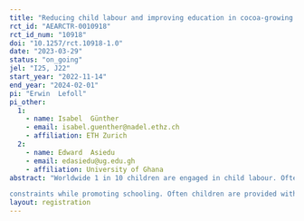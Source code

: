 ```yaml
---
title: "Reducing child labour and improving education in cocoa-growing communities: experimental evidence on the impact of school kits from Ghana"
rct_id: "AEARCTR-0010918"
rct_id_num: "10918"
doi: "10.1257/rct.10918-1.0"
date: "2023-03-29"
status: "on_going"
jel: "I25, J22"
start_year: "2022-11-14"
end_year: "2024-02-01"
pi: "Erwin  Lefoll"
pi_other:
  1:
    - name: Isabel  Günther
    - email: isabel.guenther@nadel.ethz.ch
    - affiliation: ETH Zurich
  2:
    - name: Edward  Asiedu
    - email: edasiedu@ug.edu.gh
    - affiliation: University of Ghana
abstract: "Worldwide 1 in 10 children are engaged in child labour. Often, these children do not attend school regularly; thus, their current and future well-being is threatened. In Ghana, more than 50% of children in cocoa-growing areas are engaged in child labour—more than half a million children. A common approach to reducing child labour by the industry and policy is to tackle households' financial
constraints while promoting schooling. Often children are provided with "school kits" that include necessary school supplies such as a uniform, bag, shoes, books, and writing materials. Previous research has only looked at the impact of providing individual school items on education with limited results, and no study has analysed whether comprehensive school kits addressing the financial constraints of buying school equipment reduce child labour. Yet, children in low-income settings often suffer from a shortage of multiple school materials, which might be one of the reasons why children miss school in cocoa communities. This study conducts an experiment to examine the impact of school kits on child labour, school attendance, learning and child well-being in cocoa communities in Ghana. "
layout: registration
---
```


